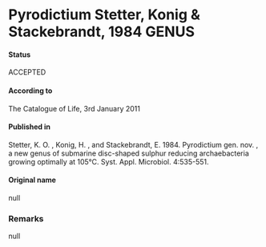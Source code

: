 Pyrodictium Stetter, Konig & Stackebrandt, 1984 GENUS
=======

#### Status
ACCEPTED

#### According to
The Catalogue of Life, 3rd January 2011

#### Published in
Stetter, K. O. , Konig, H. , and Stackebrandt, E. 1984. Pyrodictium gen. nov. , a new genus of submarine disc-shaped sulphur reducing archaebacteria growing optimally at 105°C. Syst. Appl. Microbiol. 4:535-551.

#### Original name
null

### Remarks
null